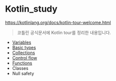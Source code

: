 # Kotlin_study

https://kotlinlang.org/docs/kotlin-tour-welcome.html
> 코틀린 공식문서에 Kotlin tour를 정리한 내용입니다.

- [Variables](https://github.com/wotjs020708/Kotlin_study/blob/main/HelloWolrd.md)
- [Basic types](https://github.com/wotjs020708/Kotlin_study/blob/main/Basictypes.md)
- [Collections](https://github.com/wotjs020708/Kotlin_study/blob/main/Collections.md)
- [Control flow](https://github.com/wotjs020708/Kotlin_study/blob/main/ControlFlow.md)
- [Functions](https://github.com/wotjs020708/Kotlin_study/blob/main/Functions.md)
- Classes
- Null safety
